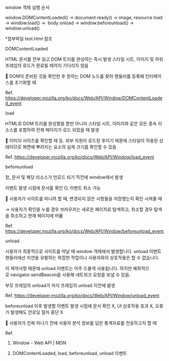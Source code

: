 window 객체 실행 순서 

window.DOMContentLoaded() -> document.ready() -> image, resource load -> window.load() ->  body onload -> window.beforeunload() -> window.unload()


*첨부파일 test.html 참조

DOMContentLoaded

HTML 문서를 전부 읽고 DOM 트리를 완성하는 즉시 발생 스타일 시트, 이미지 및 하위 프레임의 로드가 완료될 때까지 기다리지 않음

📌 DOM이 준비된 것을 확인한 후 원하는 DOM 노드를 찾아 핸들러를 등록해 인터페이스를 초기화할 때

Ref. https://developer.mozilla.org/ko/docs/Web/API/Window/DOMContentLoaded_event

load

HTML로 DOM 트리를 완성했을 뿐만 아니라 스타일 시트, 이미지와 같은 모든 종속 리소스를 포함하여 전체 페이지가 로드 되었을 때 발생

📌 이미지 사이즈를 확인할 때 등. 외부 자원이 로드된 후이기 때문에 스타일이 적용된 상태이므로 화면에 뿌려지는 요소의 실제 크기를 확인할 수 있음

Ref. https://developer.mozilla.org/ko/docs/Web/API/Window/load_event

beforeunload

창, 문서 및 해당 리소스가 언로드 되기 직전에 window에서 발생

이벤트 발생 시점에 문서를 확인 O, 이벤트 취소 가능

📌 사용자가 사이트를 떠나려 할 때, 변경되지 않은 사항들을 저장했는지 확인 시켜줄 때

→ 사용자가 확인을 누를 경우 브라우저는 새로운 페이지로 탐색하고, 취소할 경우 탐색을 취소하고 현재 페이지에 머묾

Ref. https://developer.mozilla.org/ko/docs/Web/API/Window/beforeunload_event

unload

사용자가 최종적으로 사이트를 떠날 때 window 객체에서 발생합니다. unload 이벤트 핸들러에선 지연을 유발하는 복잡한 작업이나 사용자와의 상호작용은 할 수 없습니다.

이 제약사항 때문에 unload 이벤트는 아주 드물게 사용됩니다. 하지만 예외적으로 navigator.sendBeacon을 사용해 네트워크 요청을 보낼 수 있음.

부모 프레임의 unload가 자식 프레임의 unload 이전에 발생

Ref. https://developer.mozilla.org/ko/docs/Web/API/Window/unload_event

beforeunload 이후 발생함
이벤트 발생 시점에 문서 확인 X, UI 상호작용 효과 X, 오류가 발생해도 언로딩 절차 중단 X

📌 사용자가 진짜 떠나기 전에 사용자 분석 정보를 담은 통계자료를 전송하고자 할 때

Ref.

1. Window - Web API | MDN

2. DOMContentLoaded, load, beforeunload, unload 이벤트


